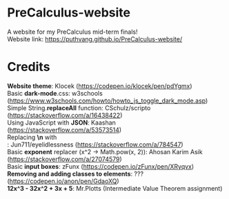 # PreCalculus-website
A website for my PreCalculus mid-term finals!<br>
Website link: https://puthvang.github.io/PreCalculus-website/<br>

# Credits
**Website theme**: Klocek (https://codepen.io/klocek/pen/pdYgmx)<br>
Basic **dark-mode**.css: w3schools (https://www.w3schools.com/howto/howto_js_toggle_dark_mode.asp)<br>
Simple String.**replaceAll** function: CSchulz/scripto (https://stackoverflow.com/a/16438422)<br>
Using JavaScript with **JSON**: Kaashan (https://stackoverflow.com/a/53573514)<br>
Replacing **\n** with **<br>**: Jun711/eyelidlessness (https://stackoverflow.com/a/784547)<br>
Basic **exponent** replacer (x^2 -> Math.pow(x, 2)):  Ahosan Karim Asik  (https://stackoverflow.com/a/27074579)<br>
Basic **input boxes**: zFunx (https://codepen.io/zFunx/pen/XRyqvx)<br>
**Removing and adding classes to elements**: ??? (https://codepen.io/anon/pen/GdaoXQ)<br>
**12x^3 - 32x^2 + 3x + 5**: Mr.Plotts (Intermediate Value Theorem assignment)<br>
